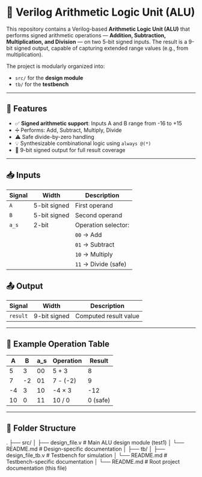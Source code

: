 # 🔧 Verilog Arithmetic Logic Unit (ALU)

This repository contains a Verilog-based **Arithmetic Logic Unit (ALU)** that performs signed arithmetic operations — **Addition, Subtraction, Multiplication, and Division** — on two 5-bit signed inputs. The result is a 9-bit signed output, capable of capturing extended range values (e.g., from multiplication).

The project is modularly organized into:
- `src/` for the **design module**
- `tb/` for the **testbench**

---

## 🚀 Features

- ✅ **Signed arithmetic support**: Inputs A and B range from -16 to +15
- ➗ Performs: Add, Subtract, Multiply, Divide
- ⚠️ Safe divide-by-zero handling
- 💡 Synthesizable combinational logic using `always @(*)`
- 🧮 9-bit signed output for full result coverage

---

## 📥 Inputs

| Signal | Width        | Description               |
|--------|--------------|---------------------------|
| `A`    | 5-bit signed | First operand             |
| `B`    | 5-bit signed | Second operand            |
| `a_s`  | 2-bit        | Operation selector:       |
|        |              | `00` → Add                |
|        |              | `01` → Subtract           |
|        |              | `10` → Multiply           |
|        |              | `11` → Divide (safe)      |

## 📤 Output

| Signal   | Width         | Description            |
|----------|---------------|------------------------|
| `result` | 9-bit signed  | Computed result value  |

---

## 🧪 Example Operation Table

| A     | B     | a_s | Operation       | Result |
|-------|-------|-----|------------------|--------|
|   5   |   3   | 00  | 5 + 3            | 8      |
|   7   |  -2   | 01  | 7 - (-2)         | 9      |
|  -4   |   3   | 10  | -4 × 3           | -12    |
|  10   |   0   | 11  | 10 / 0           | 0 (safe)|

---

## 📂 Folder Structure

.
├── src/
│ ├── design_file.v # Main ALU design module (test1)
│ └── README.md # Design-specific documentation
│
├── tb/
│ ├── design_file_tb.v # Testbench for simulation
│ └── README.md # Testbench-specific documentation
│
└── README.md # Root project documentation (this file)
